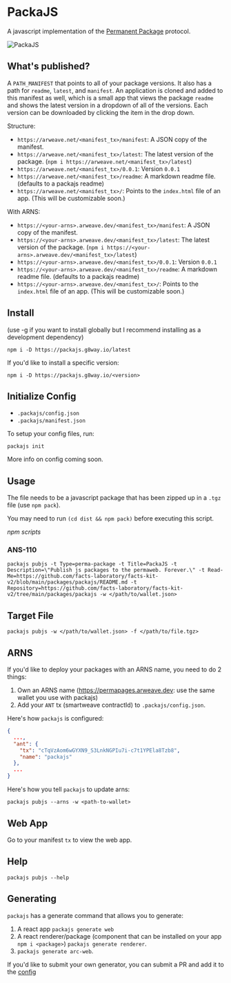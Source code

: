 # PackaJS

A javascript implementation of the [Permanent Package](https://specs.arweave.dev/?tx=kpBbb2yW-dtyVcd3TDgCfNWWZMBfgbSTfVLsydlVpdo) protocol.

![PackaJS](https://g8way.io/jkPpggGUW-ofqKKYzG4Al8luFwNURoqXkpLFjqmiS58)

## What's published?

A `PATH_MANIFEST` that points to all of your package versions.  It also has a path for `readme`, `latest`, and `manifest`.  An application is cloned and added to this manifest as well, which is a small app that views the package `readme` and shows the latest version in a dropdown of all of the versions.  Each version can be downloaded by clicking the item in the drop down.

Structure:

- `https://arweave.net/<manifest_tx>/manifest`: A JSON copy of the manifest.
- `https://arweave.net/<manifest_tx>/latest`: The latest version of the package. (`npm i https://arweave.net/<manifest_tx>/latest`)
- `https://arweave.net/<manifest_tx>/0.0.1`: Version `0.0.1`
- `https://arweave.net/<manifest_tx>/readme`: A markdown readme file. (defaults to a packajs readme)
- `https://arweave.net/<manifest_tx>/`: Points to the `index.html` file of an app. (This will be customizable soon.)

With ARNS:

- `https://<your-arns>.arweave.dev/<manifest_tx>/manifest`: A JSON copy of the manifest.
- `https://<your-arns>.arweave.dev/<manifest_tx>/latest`: The latest version of the package. (`npm i https://<your-arns>.arweave.dev/<manifest_tx>/latest`)
- `https://<your-arns>.arweave.dev/<manifest_tx>/0.0.1`: Version `0.0.1`
- `https://<your-arns>.arweave.dev/<manifest_tx>/readme`: A markdown readme file. (defaults to a packajs readme)
- `https://<your-arns>.arweave.dev/<manifest_tx>/`: Points to the `index.html` file of an app. (This will be customizable soon.)

## Install

(use -g if you want to install globally but I recommend installing as a development dependency)

`npm i -D https://packajs.g8way.io/latest`

If you'd like to install a specific version:

`npm i -D https://packajs.g8way.io/<version>`

## Initialize Config

- `.packajs/config.json`
- `.packajs/manifest.json`

To setup your config files, run:

`packajs init`

More info on config coming soon.

## Usage

The file needs to be a javascript package that has been zipped up in a `.tgz` file (use `npm pack`).

You may need to run `(cd dist && npm pack)` before executing this script.  


_npm scripts_

### ANS-110

`packajs pubjs -t Type=perma-package -t Title=PackaJS -t Description=\"Publish js packages to the permaweb. Forever.\" -t Read-Me=https://github.com/facts-laboratory/facts-kit-v2/blob/main/packages/packajs/README.md -t Repository=https://github.com/facts-laboratory/facts-kit-v2/tree/main/packages/packajs -w </path/to/wallet.json>`

## Target File

`packajs pubjs -w </path/to/wallet.json> -f </path/to/file.tgz>`

## ARNS

If you'd like to deploy your packages with an ARNS name, you need to do 2 things:

1. Own an ARNS name (https://permapages.arweave.dev: use the same wallet you use with packajs)
2. Add your `ANT` tx (smartweave contractId) to `.packajs/config.json`.

Here's how `packajs` is configured:

```json
{
  ...,
  "ant": {
    "tx": "cTqVzAom6wGYXN9_S3LnkNGPIu7i-c7t1YPEla8Tzb8",
    "name": "packajs"
  },
  ...
}
```

Here's how you tell `packajs` to update arns:

`packajs pubjs --arns -w <path-to-wallet>`

## Web App

Go to your manifest `tx` to view the web app.
## Help

`packajs pubjs --help`

## Generating

`packajs` has a generate command that allows you to generate:

1. A react app `packajs generate web`
2. A react renderer/package (component that can be installed on your app `npm i <package>`) `packajs generate renderer`.
3. `packajs generate arc-web`.

If you'd like to submit your own generator, you can submit a PR and add it to the [config](./src/common/constants.js)
